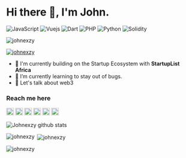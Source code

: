 # Hi there 👋, I'm John.


![JavaScript](https://img.shields.io/badge/JavaScript-Expert-yellow)
![Vuejs](https://img.shields.io/badge/Vuejs-Expert-blue)
![Dart](https://img.shields.io/badge/Dart-Intermediate-green)
![PHP](https://img.shields.io/badge/PHP-Intermediate-lightgrey)
![Python](https://img.shields.io/badge/Python-Intermediate-orange)
![Solidity](https://img.shields.io/badge/Solidity-Intermediate-orange)

<p align="left"> <img src="https://komarev.com/ghpvc/?username=johnexzy&label=Profile%20views&color=0e75b6&style=flat" alt="johnexzy" /> </p>
<p align="left"> <a href="https://github.com/ryo-ma/github-profile-trophy"><img src="https://github-profile-trophy.vercel.app/?username=johnexzy" alt="johnexzy" /></a> </p>

- 🏢 I'm currently building on the Startup Ecosystem with **StartupList Africa**
- 🌱 I’m currently learning to stay out of bugs.
- 👯 Let's talk about web3



### Reach me here

[<img src='https://cdn.jsdelivr.net/npm/simple-icons@3.0.1/icons/github.svg' alt='github' height='20'>](https://github.com/johnexzy)   [<img src='https://cdn.jsdelivr.net/npm/simple-icons@3.0.1/icons/linkedin.svg' alt='linkedin' height='20'>](https://www.linkedin.com/in/oba-john-a031aa1a5/)  [<img src='https://cdn.jsdelivr.net/npm/simple-icons@3.0.1/icons/facebook.svg' alt='facebook' height='20'>](https://www.facebook.com/john.oba.10)  [<img src='https://cdn.jsdelivr.net/npm/simple-icons@3.0.1/icons/instagram.svg' alt='instagram' height='20'>](https://www.instagram.com/john.oba/)  [<img src='https://cdn.jsdelivr.net/npm/simple-icons@3.0.1/icons/twitter.svg' alt='twitter' height='20'>](https://twitter.com/obajohn17)  [<img src='https://cdn.jsdelivr.net/npm/simple-icons@3.0.1/icons/stackoverflow.svg' alt='stackoverflow' height='20'>](https://stackoverflow.com/users/10541309/oba-john)


![Johnexzy github stats](https://github-readme-stats.vercel.app/api?username=johnexzy&count_private=true&show_icons=true&theme=radical)
<p><img align="left" src="https://github-readme-stats.vercel.app/api/top-langs?username=johnexzy&show_icons=true&locale=en&layout=compact" alt="johnexzy" /></p>

<p>&nbsp;<img align="center" src="https://github-readme-stats.vercel.app/api?username=johnexzy&show_icons=true&locale=en" alt="johnexzy" /></p>

<p><img align="center" src="https://github-readme-streak-stats.herokuapp.com/?user=johnexzy&" alt="johnexzy" /></p>
